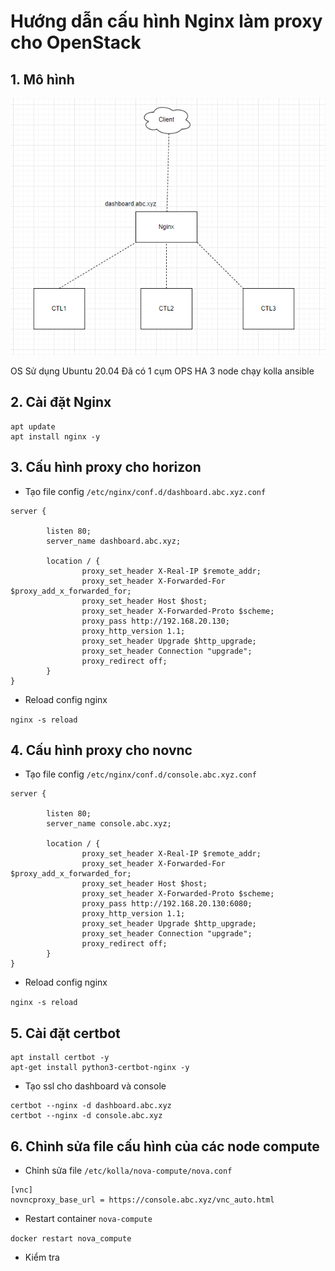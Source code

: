 # Hướng dẫn cấu hình Nginx làm proxy cho OpenStack

## 1. Mô hình

<img src="../images/Screenshot_1.png">

OS Sử dụng Ubuntu 20.04
Đã có 1 cụm OPS HA 3 node chạy kolla ansible

## 2. Cài đặt Nginx

```
apt update
apt install nginx -y
```

## 3. Cấu hình proxy cho horizon

- Tạo file config `/etc/nginx/conf.d/dashboard.abc.xyz.conf`

```
server {

        listen 80;
        server_name dashboard.abc.xyz;

        location / {
                proxy_set_header X-Real-IP $remote_addr;
                proxy_set_header X-Forwarded-For $proxy_add_x_forwarded_for;
                proxy_set_header Host $host;
                proxy_set_header X-Forwarded-Proto $scheme;
                proxy_pass http://192.168.20.130;
                proxy_http_version 1.1;
    	        proxy_set_header Upgrade $http_upgrade;
    	        proxy_set_header Connection "upgrade";
                proxy_redirect off;
        }
}
```

- Reload config nginx

`nginx -s reload`

## 4. Cấu hình proxy cho novnc

- Tạo file config `/etc/nginx/conf.d/console.abc.xyz.conf`

```
server {

        listen 80;
        server_name console.abc.xyz;

        location / {
                proxy_set_header X-Real-IP $remote_addr;
                proxy_set_header X-Forwarded-For $proxy_add_x_forwarded_for;
                proxy_set_header Host $host;
                proxy_set_header X-Forwarded-Proto $scheme;
                proxy_pass http://192.168.20.130:6080;
                proxy_http_version 1.1;
    	        proxy_set_header Upgrade $http_upgrade;
    	        proxy_set_header Connection "upgrade";
                proxy_redirect off;
        }
}
```

- Reload config nginx

`nginx -s reload`

## 5. Cài đặt certbot

```
apt install certbot -y
apt-get install python3-certbot-nginx -y
```

- Tạo ssl cho dashboard và console

```
certbot --nginx -d dashboard.abc.xyz
certbot --nginx -d console.abc.xyz
```

## 6. Chỉnh sửa file cấu hình của các node compute

- Chỉnh sửa file `/etc/kolla/nova-compute/nova.conf`

```
[vnc]
novncproxy_base_url = https://console.abc.xyz/vnc_auto.html
```

- Restart container `nova-compute`

`docker restart nova_compute`

- Kiểm tra